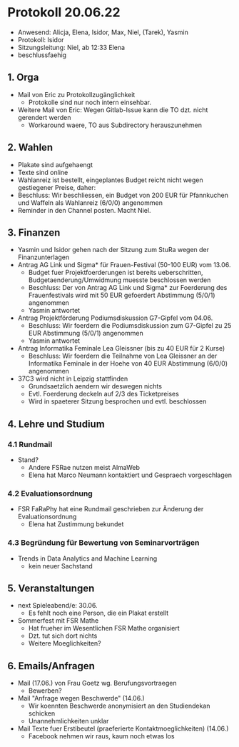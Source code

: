 ---
---

# Protokoll 20.06.22

- Anwesend: Alicja, Elena, Isidor, Max, Niel, (Tarek), Yasmin
- Protokoll: Isidor
- Sitzungsleitung: Niel, ab 12:33 Elena
- beschlussfaehig

## 1. Orga

- Mail von Eric zu Protokollzugänglichkeit
  - Protokolle sind nur noch intern einsehbar.
- Weitere Mail von Eric: Wegen Gitlab-Issue kann die TO dzt. nicht gerendert werden
  - Workaround waere, TO aus Subdirectory herauszunehmen

## 2. Wahlen

- Plakate sind aufgehaengt
- Texte sind online
- Wahlanreiz ist bestellt, eingeplantes Budget reicht nicht wegen gestiegener Preise, daher:
- Beschluss: Wir beschliessen, ein Budget von 200 EUR für Pfannkuchen und Waffeln als Wahlanreiz (6/0/0) angenommen
- Reminder in den Channel posten. Macht Niel.

## 3. Finanzen

- Yasmin und Isidor gehen nach der Sitzung zum StuRa wegen der Finanzunterlagen
- Antrag AG Link und Sigma\* für Frauen-Festival (50-100 EUR) vom 13.06.
  - Budget fuer Projektfoerderungen ist bereits ueberschritten, Budgetaenderung/Umwidmung muesste beschlossen werden
  - Beschluss: Der von Antrag AG Link und Sigma\* zur Foerderung des Frauenfestivals wird mit 50 EUR gefoerdert
    Abstimmung (5/0/1) angenommen
  - Yasmin antwortet
- Antrag Projektförderung Podiumsdiskussion G7-Gipfel vom 04.06.
  - Beschluss: Wir foerdern die Podiumsdiskussion zum G7-Gipfel zu 25 EUR
    Abstimmung (5/0/1) angenommen
  - Yasmin antwortet
- Antrag Informatika Feminale Lea Gleissner (bis zu 40 EUR für 2 Kurse)
  - Beschluss: Wir foerdern die Teilnahme von Lea Gleissner an der Informatika Feminale in der Hoehe von 40 EUR
    Abstimmung (6/0/0) angenommen
- 37C3 wird nicht in Leipzig stattfinden
  - Grundsaetzlich aendern wir deswegen nichts
  - Evtl. Foerderung deckeln auf 2/3 des Ticketpreises
  - Wird in spaeterer Sitzung besprochen und evtl. beschlossen

## 4. Lehre und Studium

### 4.1 Rundmail

- Stand?
  - Andere FSRae nutzen meist AlmaWeb
  - Elena hat Marco Neumann kontaktiert und Gespraech vorgeschlagen

### 4.2 Evaluationsordnung

- FSR FaRaPhy hat eine Rundmail geschrieben zur Änderung der Evaluationsordnung
  - Elena hat Zustimmung bekundet

### 4.3 Begründung für Bewertung von Seminarvorträgen

- Trends in Data Analytics and Machine Learning
  - kein neuer Sachstand

## 5. Veranstaltungen

- next Spieleabend/e: 30.06.
  - Es fehlt noch eine Person, die ein Plakat erstellt
- Sommerfest mit FSR Mathe
  - Hat frueher im Wesentlichen FSR Mathe organisiert
  - Dzt. tut sich dort nichts
  - Weitere Moeglichkeiten?

## 6. Emails/Anfragen

- Mail (17.06.) von Frau Goetz wg. Berufungsvortraegen
  - Bewerben?
- Mail "Anfrage wegen Beschwerde" (14.06.)
  - Wir koennten Beschwerde anonymisiert an den Studiendekan schicken
  - Unannehmlichkeiten unklar
- Mail Texte fuer Erstibeutel (praeferierte Kontaktmoeglichkeiten) (14.06.)
  - Facebook nehmen wir raus, kaum noch etwas los
